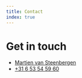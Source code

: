 ```yaml
---
title: Contact
index: true
---
```

# Get in touch
- [Martien van Steenbergen](mailto:aarde@aardrock.com)
- <a href="tel:+31 6 53 54 59 60">+31 6 53 54 59 60</a>
